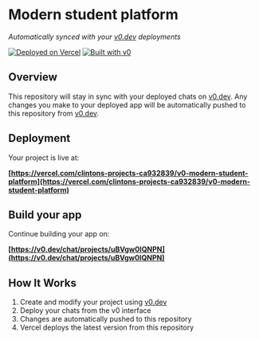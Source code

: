 # Modern student platform

*Automatically synced with your [v0.dev](https://v0.dev) deployments*

[![Deployed on Vercel](https://img.shields.io/badge/Deployed%20on-Vercel-black?style=for-the-badge&logo=vercel)](https://vercel.com/clintons-projects-ca932839/v0-modern-student-platform)
[![Built with v0](https://img.shields.io/badge/Built%20with-v0.dev-black?style=for-the-badge)](https://v0.dev/chat/projects/uBVgw0IQNPN)

## Overview

This repository will stay in sync with your deployed chats on [v0.dev](https://v0.dev).
Any changes you make to your deployed app will be automatically pushed to this repository from [v0.dev](https://v0.dev).

## Deployment

Your project is live at:

**[https://vercel.com/clintons-projects-ca932839/v0-modern-student-platform](https://vercel.com/clintons-projects-ca932839/v0-modern-student-platform)**

## Build your app

Continue building your app on:

**[https://v0.dev/chat/projects/uBVgw0IQNPN](https://v0.dev/chat/projects/uBVgw0IQNPN)**

## How It Works

1. Create and modify your project using [v0.dev](https://v0.dev)
2. Deploy your chats from the v0 interface
3. Changes are automatically pushed to this repository
4. Vercel deploys the latest version from this repository
